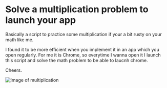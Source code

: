 # Solve a multiplication problem to launch your app

Basically a script to practice some multiplication if your a bit rusty on your math like me. 

I found it to be more efficient when you implement it in an app which you open regularly. For me it is Chrome, so everytime I wanna open it I launch this script and solve the math problem to be able to laucnh chrome. 

Cheers. 

![Image of multiplication](https://live.staticflickr.com/4115/4948709003_546f4bfafa_b.jpg)
